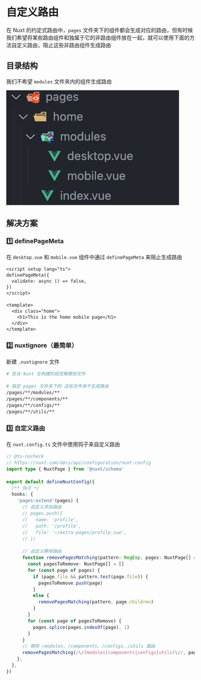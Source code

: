 # 自定义路由

在 Nuxt 的约定式路由中，`pages` 文件夹下的组件都会生成对应的路由，但有时候我们希望将某些路由组件和独属于它的非路由组件放在一起，就可以使用下面的方法自定义路由，阻止这些非路由组件生成路由

## 目录结构

我们不希望 `modules` 文件夹内的组件生成路由

<img src="./images/file-structure.png" class="my-img">

## 解决方案

### 1️⃣ definePageMeta

在 `desktop.vue` 和 `mobile.vue` 组件中通过 `definePageMeta` 来阻止生成路由

```vue
<script setup lang="ts">
definePageMeta({
  validate: async () => false,
})
</script>

<template>
  <div class="home">
    <h1>This is the home mobile page</h1>
  </div>
</template>
```

### 2️⃣ nuxtignore（最简单）

新建 `.nuxtignore` 文件

```bash
# 告诉 Nuxt 在构建阶段忽略哪些文件

# 指定 pages 文件夹下的 这些文件夹不生成路由
/pages/**/modules/**
/pages/**/components/**
/pages/**/configs/**
/pages/**/utils/**
```

### 3️⃣ 自定义路由

在 `nuxt.config.ts` 文件中使用钩子来自定义路由

```ts
// @ts-nocheck
// https://nuxt.com/docs/api/configuration/nuxt-config
import type { NuxtPage } from '@nuxt/schema'

export default defineNuxtConfig({
  /** 钩子 */
  hooks: {
    'pages:extend'(pages) {
      // 自定义添加路由
      // pages.push({
      //   name: 'profile',
      //   path: '/profile',
      //   file: '~/extra-pages/profile.vue',
      // })

      // 自定义移除路由
      function removePagesMatching(pattern: RegExp, pages: NuxtPage[] = []) {
        const pagesToRemove: NuxtPage[] = []
        for (const page of pages) {
          if (page.file && pattern.test(page.file)) {
            pagesToRemove.push(page)
          }
          else {
            removePagesMatching(pattern, page.children)
          }
        }
        for (const page of pagesToRemove) {
          pages.splice(pages.indexOf(page), 1)
        }
      }
      // 移除 /modules、/components、/configs、/utils 路由
      removePagesMatching(/\/(modules|components|configs|utils)\//, pages)
    },
  },
})
```